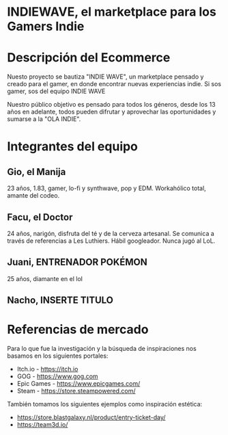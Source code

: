 # INDIEWAVE, el marketplace para los Gamers Indie

# Descripción del Ecommerce #

Nuesto proyecto se bautiza "INDIE WAVE", un marketplace pensado y creado para el gamer, en donde encontrar nuevas experiencias indie. Si sos gamer, sos del equipo INDIE WAVE

Nuestro público objetivo es pensado para todos los géneros, desde los 13 años en adelante, todos pueden difrutar y aprovechar las oportunidades y sumarse a la "OLA INDIE".

# Integrantes del equipo #

## Gio, el Manija ##
23 años, 1.83, gamer, lo-fi y synthwave, pop y EDM. Workahólico total, amante del codeo.

## Facu, el Doctor ##
24 años, narigón, disfruta del té y de la cerveza artesanal. Se comunica a través de referencias a Les Luthiers. Hábil googleador. Nunca jugó al LoL.

## Juani, ENTRENADOR POKÉMON ##
25 años, diamante en el lol

## Nacho, INSERTE TITULO ##

# Referencias de mercado #

Para lo que fue la investigación y la búsqueda de inspiraciones nos basamos en los siguientes portales:
- Itch.io - https://itch.io
- GOG - https://www.gog.com
- Epic Games - https://www.epicgames.com/
- Steam - https://store.steampowered.com/

También tomamos los siguientes ejemplos como inspiración estética:

- https://store.blastgalaxy.nl/product/entry-ticket-day/
- https://team3d.io/

